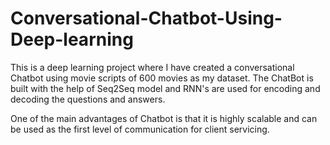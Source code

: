 # Conversational-Chatbot-Using-Deep-learning
This is a deep learning project where I have created a conversational Chatbot using movie scripts of 600 movies as my dataset. 
The ChatBot is built with the help of Seq2Seq model and RNN's are used for encoding and decoding the questions and answers.

One of the main advantages of Chatbot is that it is highly scalable and can be used as the first level of communication for client servicing.
